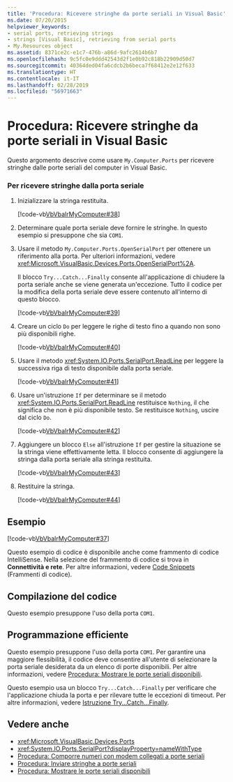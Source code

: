 ```yaml
---
title: 'Procedura: Ricevere stringhe da porte seriali in Visual Basic'
ms.date: 07/20/2015
helpviewer_keywords:
- serial ports, retrieving strings
- strings [Visual Basic], retrieving from serial ports
- My.Resources object
ms.assetid: 8371ce2c-e1c7-476b-a86d-9afc2614b6b7
ms.openlocfilehash: 9c5fc0e9ddd42543d2f1e0b92c818b22909d50d7
ms.sourcegitcommit: 40364ded04fa6cdcb2b6beca7f68412e2e12f633
ms.translationtype: HT
ms.contentlocale: it-IT
ms.lasthandoff: 02/28/2019
ms.locfileid: "56971663"
---
```

# <a name="how-to-receive-strings-from-serial-ports-in-visual-basic"></a>Procedura: Ricevere stringhe da porte seriali in Visual Basic
Questo argomento descrive come usare `My.Computer.Ports` per ricevere stringhe dalle porte seriali del computer in Visual Basic.  
  
### <a name="to-receive-strings-from-the-serial-port"></a>Per ricevere stringhe dalla porta seriale  
  
1.  Inizializzare la stringa restituita.  
  
     [!code-vb[VbVbalrMyComputer#38](~/samples/snippets/visualbasic/VS_Snippets_VBCSharp/VbVbalrMyComputer/VB/Class2.vb#38)]  
  
2.  Determinare quale porta seriale deve fornire le stringhe. In questo esempio si presuppone che sia `COM1`.  
  
3.  Usare il metodo `My.Computer.Ports.OpenSerialPort` per ottenere un riferimento alla porta. Per ulteriori informazioni, vedere <xref:Microsoft.VisualBasic.Devices.Ports.OpenSerialPort%2A>.  
  
     Il blocco `Try...Catch...Finally` consente all'applicazione di chiudere la porta seriale anche se viene generata un'eccezione. Tutto il codice per la modifica della porta seriale deve essere contenuto all'interno di questo blocco.  
  
     [!code-vb[VbVbalrMyComputer#39](~/samples/snippets/visualbasic/VS_Snippets_VBCSharp/VbVbalrMyComputer/VB/Class2.vb#39)]  
  
4.  Creare un ciclo `Do` per leggere le righe di testo fino a quando non sono più disponibili righe.  
  
     [!code-vb[VbVbalrMyComputer#40](~/samples/snippets/visualbasic/VS_Snippets_VBCSharp/VbVbalrMyComputer/VB/Class2.vb#40)]  
  
5.  Usare il metodo <xref:System.IO.Ports.SerialPort.ReadLine> per leggere la successiva riga di testo disponibile dalla porta seriale.  
  
     [!code-vb[VbVbalrMyComputer#41](~/samples/snippets/visualbasic/VS_Snippets_VBCSharp/VbVbalrMyComputer/VB/Class2.vb#41)]  
  
6.  Usare un'istruzione `If` per determinare se il metodo <xref:System.IO.Ports.SerialPort.ReadLine> restituisce `Nothing`, il che significa che non è più disponibile testo. Se restituisce `Nothing`, uscire dal ciclo `Do`.  
  
     [!code-vb[VbVbalrMyComputer#42](~/samples/snippets/visualbasic/VS_Snippets_VBCSharp/VbVbalrMyComputer/VB/Class2.vb#42)]  
  
7.  Aggiungere un blocco `Else` all'istruzione `If` per gestire la situazione se la stringa viene effettivamente letta. Il blocco consente di aggiungere la stringa dalla porta seriale alla stringa restituita.  
  
     [!code-vb[VbVbalrMyComputer#43](~/samples/snippets/visualbasic/VS_Snippets_VBCSharp/VbVbalrMyComputer/VB/Class2.vb#43)]  
  
8.  Restituire la stringa.  
  
     [!code-vb[VbVbalrMyComputer#44](~/samples/snippets/visualbasic/VS_Snippets_VBCSharp/VbVbalrMyComputer/VB/Class2.vb#44)]  
  
## <a name="example"></a>Esempio  
 [!code-vb[VbVbalrMyComputer#37](~/samples/snippets/visualbasic/VS_Snippets_VBCSharp/VbVbalrMyComputer/VB/Class2.vb#37)]  
  
 Questo esempio di codice è disponibile anche come frammento di codice IntelliSense. Nella selezione del frammento di codice si trova in **Connettività e rete**. Per altre informazioni, vedere [Code Snippets](/visualstudio/ide/code-snippets) (Frammenti di codice).  
  
## <a name="compiling-the-code"></a>Compilazione del codice  
 Questo esempio presuppone l'uso della porta `COM1`.  
  
## <a name="robust-programming"></a>Programmazione efficiente  
 Questo esempio presuppone l'uso della porta `COM1`. Per garantire una maggiore flessibilità, il codice deve consentire all'utente di selezionare la porta seriale desiderata da un elenco di porte disponibili. Per altre informazioni, vedere [Procedura: Mostrare le porte seriali disponibili](../../../../visual-basic/developing-apps/programming/computer-resources/how-to-show-available-serial-ports.md).  
  
 Questo esempio usa un blocco `Try...Catch...Finally` per verificare che l'applicazione chiuda la porta e per rilevare tutte le eccezioni di timeout. Per altre informazioni, vedere [Istruzione Try...Catch...Finally](../../../../visual-basic/language-reference/statements/try-catch-finally-statement.md).  
  
## <a name="see-also"></a>Vedere anche
- <xref:Microsoft.VisualBasic.Devices.Ports>
- <xref:System.IO.Ports.SerialPort?displayProperty=nameWithType>
- [Procedura: Comporre numeri con modem collegati a porte seriali](../../../../visual-basic/developing-apps/programming/computer-resources/how-to-dial-modems-attached-to-serial-ports.md)
- [Procedura: Inviare stringhe a porte seriali](../../../../visual-basic/developing-apps/programming/computer-resources/how-to-send-strings-to-serial-ports.md)
- [Procedura: Mostrare le porte seriali disponibili](../../../../visual-basic/developing-apps/programming/computer-resources/how-to-show-available-serial-ports.md)
